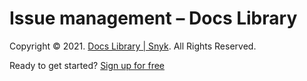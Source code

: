 # Issue management – Docs Library

Copyright © 2021. [Docs Library \| Snyk](https://github.com/snyk/user-docs/tree/47fd9f2f147240c5e52bc9f7ae8343ab5a8fa0d8/hc/en-us/README.md). All Rights Reserved.

Ready to get started? [Sign up for free](https://snyk.io/login?cta=sign-up&loc=footer&page=support_docs_page)

